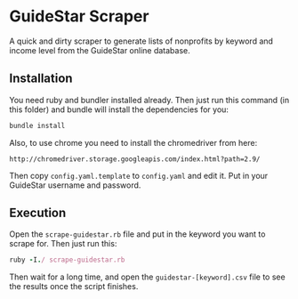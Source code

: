 GuideStar Scraper
=================

A quick and dirty scraper to generate lists of nonprofits by keyword and income level from the GuideStar online database.

Installation
------------

You need ruby and bundler installed already.  Then just run this command (in this folder) and bundle will install the dependencies for you:
```ruby
bundle install
```

Also, to use chrome you need to install the chromedriver from here:
```
http://chromedriver.storage.googleapis.com/index.html?path=2.9/
```

Then copy `config.yaml.template` to `config.yaml` and edit it.  Put in your GuideStar username and password.

Execution
---------

Open the `scrape-guidestar.rb` file and put in the keyword you want to scrape for.  Then just run this:
```ruby
ruby -I./ scrape-guidestar.rb
```
Then wait for a long time, and open the `guidestar-[keyword].csv` file to see the results once the script finishes.
